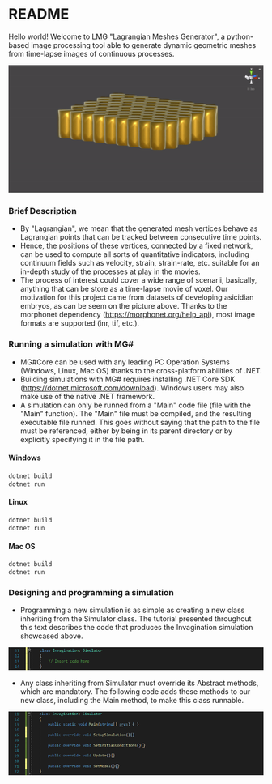 # README #

Hello world! Welcome to LMG "Lagrangian Meshes Generator", a python-based image processing tool able to generate dynamic geometric meshes from time-lapse images of continuous processes. 

![Alt text](https://github.com/guijoe/MGSharpCore/blob/master/images/Invagination.GIF "Invagination")

### Brief Description ###

* By "Lagrangian", we mean that the generated mesh vertices behave as Lagrangian points that can be tracked between consecutive time points.  
* Hence, the positions of these vertices, connected by a fixed network, can be used to compute all sorts of quantitative indicators, including continuum fields such as velocity, strain, strain-rate, etc. suitable for an in-depth study of the processes at play in the movies.
* The process of interest could cover a wide range of scenarii, basically, anything that can be store as a time-lapse movie of voxel. Our motivation for this project came from datasets of developing asicidian embryos, as can be seem on the picture above. Thanks to the morphonet dependency (https://morphonet.org/help_api), most image formats are supported (inr, tif, etc.).

### Running a simulation with MG# ###

* MG#Core can be used with any leading PC Operation Systems (Windows, Linux, Mac OS) thanks to the cross-platform abilities of .NET.
* Building simulations with MG# requires installing .NET Core SDK (https://dotnet.microsoft.com/download). Windows users may also make use of the native .NET framework.
* A simulation can only be runned from a "Main" code file (file with the "Main" function). The "Main" file must be compiled, and the resulting executable file runned. This goes without saying that the path to the file must be referenced, either by being in its parent directory or by explicitly specifying it in the file path.
    
#### Windows
	dotnet build
	dotnet run
	
#### Linux 
	dotnet build
	dotnet run
	
#### Mac OS 
	dotnet build
	dotnet run

### Designing and programming a simulation ###

* Programming a new simulation is as simple as creating a new class inheriting from the Simulator class. The tutorial presented throughout this text describes the code that produces the Invagination simulation showcased above.

![Alt text](https://github.com/guijoe/MGSharpCore/blob/master/images/Invagination.PNG "Set Model")
	
* Any class inheriting from Simulator must override its Abstract methods, which are mandatory. The following code adds these methods to our new class, including the Main method, to make this class runnable.

![Alt text](https://github.com/guijoe/MGSharpCore/blob/master/images/Methods.PNG "Methods")